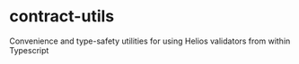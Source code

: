 # contract-utils
Convenience and type-safety utilities for using Helios validators from within Typescript
